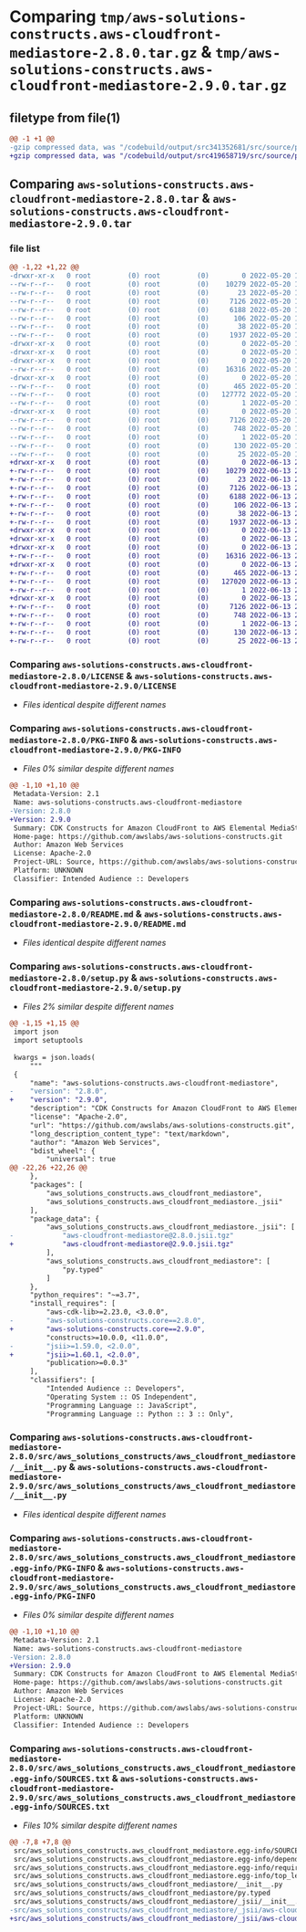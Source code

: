 # Comparing `tmp/aws-solutions-constructs.aws-cloudfront-mediastore-2.8.0.tar.gz` & `tmp/aws-solutions-constructs.aws-cloudfront-mediastore-2.9.0.tar.gz`

## filetype from file(1)

```diff
@@ -1 +1 @@
-gzip compressed data, was "/codebuild/output/src341352681/src/source/patterns/@aws-solutions-constructs/aws-cloudfront-mediastore/dist/python/aws-solution", last modified: Fri May 20 15:25:40 2022, max compression
+gzip compressed data, was "/codebuild/output/src419658719/src/source/patterns/@aws-solutions-constructs/aws-cloudfront-mediastore/dist/python/aws-solution", last modified: Mon Jun 13 20:50:05 2022, max compression
```

## Comparing `aws-solutions-constructs.aws-cloudfront-mediastore-2.8.0.tar` & `aws-solutions-constructs.aws-cloudfront-mediastore-2.9.0.tar`

### file list

```diff
@@ -1,22 +1,22 @@
-drwxr-xr-x   0 root         (0) root         (0)        0 2022-05-20 15:25:40.000000 aws-solutions-constructs.aws-cloudfront-mediastore-2.8.0/
--rw-r--r--   0 root         (0) root         (0)    10279 2022-05-20 15:25:29.000000 aws-solutions-constructs.aws-cloudfront-mediastore-2.8.0/LICENSE
--rw-r--r--   0 root         (0) root         (0)       23 2022-05-20 15:25:29.000000 aws-solutions-constructs.aws-cloudfront-mediastore-2.8.0/MANIFEST.in
--rw-r--r--   0 root         (0) root         (0)     7126 2022-05-20 15:25:40.000000 aws-solutions-constructs.aws-cloudfront-mediastore-2.8.0/PKG-INFO
--rw-r--r--   0 root         (0) root         (0)     6188 2022-05-20 15:25:29.000000 aws-solutions-constructs.aws-cloudfront-mediastore-2.8.0/README.md
--rw-r--r--   0 root         (0) root         (0)      106 2022-05-20 15:25:29.000000 aws-solutions-constructs.aws-cloudfront-mediastore-2.8.0/pyproject.toml
--rw-r--r--   0 root         (0) root         (0)       38 2022-05-20 15:25:40.000000 aws-solutions-constructs.aws-cloudfront-mediastore-2.8.0/setup.cfg
--rw-r--r--   0 root         (0) root         (0)     1937 2022-05-20 15:25:29.000000 aws-solutions-constructs.aws-cloudfront-mediastore-2.8.0/setup.py
-drwxr-xr-x   0 root         (0) root         (0)        0 2022-05-20 15:25:40.000000 aws-solutions-constructs.aws-cloudfront-mediastore-2.8.0/src/
-drwxr-xr-x   0 root         (0) root         (0)        0 2022-05-20 15:25:40.000000 aws-solutions-constructs.aws-cloudfront-mediastore-2.8.0/src/aws_solutions_constructs/
-drwxr-xr-x   0 root         (0) root         (0)        0 2022-05-20 15:25:40.000000 aws-solutions-constructs.aws-cloudfront-mediastore-2.8.0/src/aws_solutions_constructs/aws_cloudfront_mediastore/
--rw-r--r--   0 root         (0) root         (0)    16316 2022-05-20 15:25:29.000000 aws-solutions-constructs.aws-cloudfront-mediastore-2.8.0/src/aws_solutions_constructs/aws_cloudfront_mediastore/__init__.py
-drwxr-xr-x   0 root         (0) root         (0)        0 2022-05-20 15:25:40.000000 aws-solutions-constructs.aws-cloudfront-mediastore-2.8.0/src/aws_solutions_constructs/aws_cloudfront_mediastore/_jsii/
--rw-r--r--   0 root         (0) root         (0)      465 2022-05-20 15:25:29.000000 aws-solutions-constructs.aws-cloudfront-mediastore-2.8.0/src/aws_solutions_constructs/aws_cloudfront_mediastore/_jsii/__init__.py
--rw-r--r--   0 root         (0) root         (0)   127772 2022-05-20 15:25:29.000000 aws-solutions-constructs.aws-cloudfront-mediastore-2.8.0/src/aws_solutions_constructs/aws_cloudfront_mediastore/_jsii/aws-cloudfront-mediastore@2.8.0.jsii.tgz
--rw-r--r--   0 root         (0) root         (0)        1 2022-05-20 15:25:29.000000 aws-solutions-constructs.aws-cloudfront-mediastore-2.8.0/src/aws_solutions_constructs/aws_cloudfront_mediastore/py.typed
-drwxr-xr-x   0 root         (0) root         (0)        0 2022-05-20 15:25:40.000000 aws-solutions-constructs.aws-cloudfront-mediastore-2.8.0/src/aws_solutions_constructs.aws_cloudfront_mediastore.egg-info/
--rw-r--r--   0 root         (0) root         (0)     7126 2022-05-20 15:25:39.000000 aws-solutions-constructs.aws-cloudfront-mediastore-2.8.0/src/aws_solutions_constructs.aws_cloudfront_mediastore.egg-info/PKG-INFO
--rw-r--r--   0 root         (0) root         (0)      748 2022-05-20 15:25:40.000000 aws-solutions-constructs.aws-cloudfront-mediastore-2.8.0/src/aws_solutions_constructs.aws_cloudfront_mediastore.egg-info/SOURCES.txt
--rw-r--r--   0 root         (0) root         (0)        1 2022-05-20 15:25:39.000000 aws-solutions-constructs.aws-cloudfront-mediastore-2.8.0/src/aws_solutions_constructs.aws_cloudfront_mediastore.egg-info/dependency_links.txt
--rw-r--r--   0 root         (0) root         (0)      130 2022-05-20 15:25:40.000000 aws-solutions-constructs.aws-cloudfront-mediastore-2.8.0/src/aws_solutions_constructs.aws_cloudfront_mediastore.egg-info/requires.txt
--rw-r--r--   0 root         (0) root         (0)       25 2022-05-20 15:25:40.000000 aws-solutions-constructs.aws-cloudfront-mediastore-2.8.0/src/aws_solutions_constructs.aws_cloudfront_mediastore.egg-info/top_level.txt
+drwxr-xr-x   0 root         (0) root         (0)        0 2022-06-13 20:50:05.000000 aws-solutions-constructs.aws-cloudfront-mediastore-2.9.0/
+-rw-r--r--   0 root         (0) root         (0)    10279 2022-06-13 20:49:53.000000 aws-solutions-constructs.aws-cloudfront-mediastore-2.9.0/LICENSE
+-rw-r--r--   0 root         (0) root         (0)       23 2022-06-13 20:49:53.000000 aws-solutions-constructs.aws-cloudfront-mediastore-2.9.0/MANIFEST.in
+-rw-r--r--   0 root         (0) root         (0)     7126 2022-06-13 20:50:05.000000 aws-solutions-constructs.aws-cloudfront-mediastore-2.9.0/PKG-INFO
+-rw-r--r--   0 root         (0) root         (0)     6188 2022-06-13 20:49:53.000000 aws-solutions-constructs.aws-cloudfront-mediastore-2.9.0/README.md
+-rw-r--r--   0 root         (0) root         (0)      106 2022-06-13 20:49:53.000000 aws-solutions-constructs.aws-cloudfront-mediastore-2.9.0/pyproject.toml
+-rw-r--r--   0 root         (0) root         (0)       38 2022-06-13 20:50:05.000000 aws-solutions-constructs.aws-cloudfront-mediastore-2.9.0/setup.cfg
+-rw-r--r--   0 root         (0) root         (0)     1937 2022-06-13 20:49:53.000000 aws-solutions-constructs.aws-cloudfront-mediastore-2.9.0/setup.py
+drwxr-xr-x   0 root         (0) root         (0)        0 2022-06-13 20:50:05.000000 aws-solutions-constructs.aws-cloudfront-mediastore-2.9.0/src/
+drwxr-xr-x   0 root         (0) root         (0)        0 2022-06-13 20:50:05.000000 aws-solutions-constructs.aws-cloudfront-mediastore-2.9.0/src/aws_solutions_constructs/
+drwxr-xr-x   0 root         (0) root         (0)        0 2022-06-13 20:50:05.000000 aws-solutions-constructs.aws-cloudfront-mediastore-2.9.0/src/aws_solutions_constructs/aws_cloudfront_mediastore/
+-rw-r--r--   0 root         (0) root         (0)    16316 2022-06-13 20:49:53.000000 aws-solutions-constructs.aws-cloudfront-mediastore-2.9.0/src/aws_solutions_constructs/aws_cloudfront_mediastore/__init__.py
+drwxr-xr-x   0 root         (0) root         (0)        0 2022-06-13 20:50:05.000000 aws-solutions-constructs.aws-cloudfront-mediastore-2.9.0/src/aws_solutions_constructs/aws_cloudfront_mediastore/_jsii/
+-rw-r--r--   0 root         (0) root         (0)      465 2022-06-13 20:49:53.000000 aws-solutions-constructs.aws-cloudfront-mediastore-2.9.0/src/aws_solutions_constructs/aws_cloudfront_mediastore/_jsii/__init__.py
+-rw-r--r--   0 root         (0) root         (0)   127020 2022-06-13 20:49:53.000000 aws-solutions-constructs.aws-cloudfront-mediastore-2.9.0/src/aws_solutions_constructs/aws_cloudfront_mediastore/_jsii/aws-cloudfront-mediastore@2.9.0.jsii.tgz
+-rw-r--r--   0 root         (0) root         (0)        1 2022-06-13 20:49:53.000000 aws-solutions-constructs.aws-cloudfront-mediastore-2.9.0/src/aws_solutions_constructs/aws_cloudfront_mediastore/py.typed
+drwxr-xr-x   0 root         (0) root         (0)        0 2022-06-13 20:50:05.000000 aws-solutions-constructs.aws-cloudfront-mediastore-2.9.0/src/aws_solutions_constructs.aws_cloudfront_mediastore.egg-info/
+-rw-r--r--   0 root         (0) root         (0)     7126 2022-06-13 20:50:04.000000 aws-solutions-constructs.aws-cloudfront-mediastore-2.9.0/src/aws_solutions_constructs.aws_cloudfront_mediastore.egg-info/PKG-INFO
+-rw-r--r--   0 root         (0) root         (0)      748 2022-06-13 20:50:05.000000 aws-solutions-constructs.aws-cloudfront-mediastore-2.9.0/src/aws_solutions_constructs.aws_cloudfront_mediastore.egg-info/SOURCES.txt
+-rw-r--r--   0 root         (0) root         (0)        1 2022-06-13 20:50:04.000000 aws-solutions-constructs.aws-cloudfront-mediastore-2.9.0/src/aws_solutions_constructs.aws_cloudfront_mediastore.egg-info/dependency_links.txt
+-rw-r--r--   0 root         (0) root         (0)      130 2022-06-13 20:50:05.000000 aws-solutions-constructs.aws-cloudfront-mediastore-2.9.0/src/aws_solutions_constructs.aws_cloudfront_mediastore.egg-info/requires.txt
+-rw-r--r--   0 root         (0) root         (0)       25 2022-06-13 20:50:05.000000 aws-solutions-constructs.aws-cloudfront-mediastore-2.9.0/src/aws_solutions_constructs.aws_cloudfront_mediastore.egg-info/top_level.txt
```

### Comparing `aws-solutions-constructs.aws-cloudfront-mediastore-2.8.0/LICENSE` & `aws-solutions-constructs.aws-cloudfront-mediastore-2.9.0/LICENSE`

 * *Files identical despite different names*

### Comparing `aws-solutions-constructs.aws-cloudfront-mediastore-2.8.0/PKG-INFO` & `aws-solutions-constructs.aws-cloudfront-mediastore-2.9.0/PKG-INFO`

 * *Files 0% similar despite different names*

```diff
@@ -1,10 +1,10 @@
 Metadata-Version: 2.1
 Name: aws-solutions-constructs.aws-cloudfront-mediastore
-Version: 2.8.0
+Version: 2.9.0
 Summary: CDK Constructs for Amazon CloudFront to AWS Elemental MediaStore integration.
 Home-page: https://github.com/awslabs/aws-solutions-constructs.git
 Author: Amazon Web Services
 License: Apache-2.0
 Project-URL: Source, https://github.com/awslabs/aws-solutions-constructs.git
 Platform: UNKNOWN
 Classifier: Intended Audience :: Developers
```

### Comparing `aws-solutions-constructs.aws-cloudfront-mediastore-2.8.0/README.md` & `aws-solutions-constructs.aws-cloudfront-mediastore-2.9.0/README.md`

 * *Files identical despite different names*

### Comparing `aws-solutions-constructs.aws-cloudfront-mediastore-2.8.0/setup.py` & `aws-solutions-constructs.aws-cloudfront-mediastore-2.9.0/setup.py`

 * *Files 2% similar despite different names*

```diff
@@ -1,15 +1,15 @@
 import json
 import setuptools
 
 kwargs = json.loads(
     """
 {
     "name": "aws-solutions-constructs.aws-cloudfront-mediastore",
-    "version": "2.8.0",
+    "version": "2.9.0",
     "description": "CDK Constructs for Amazon CloudFront to AWS Elemental MediaStore integration.",
     "license": "Apache-2.0",
     "url": "https://github.com/awslabs/aws-solutions-constructs.git",
     "long_description_content_type": "text/markdown",
     "author": "Amazon Web Services",
     "bdist_wheel": {
         "universal": true
@@ -22,26 +22,26 @@
     },
     "packages": [
         "aws_solutions_constructs.aws_cloudfront_mediastore",
         "aws_solutions_constructs.aws_cloudfront_mediastore._jsii"
     ],
     "package_data": {
         "aws_solutions_constructs.aws_cloudfront_mediastore._jsii": [
-            "aws-cloudfront-mediastore@2.8.0.jsii.tgz"
+            "aws-cloudfront-mediastore@2.9.0.jsii.tgz"
         ],
         "aws_solutions_constructs.aws_cloudfront_mediastore": [
             "py.typed"
         ]
     },
     "python_requires": "~=3.7",
     "install_requires": [
         "aws-cdk-lib>=2.23.0, <3.0.0",
-        "aws-solutions-constructs.core==2.8.0",
+        "aws-solutions-constructs.core==2.9.0",
         "constructs>=10.0.0, <11.0.0",
-        "jsii>=1.59.0, <2.0.0",
+        "jsii>=1.60.1, <2.0.0",
         "publication>=0.0.3"
     ],
     "classifiers": [
         "Intended Audience :: Developers",
         "Operating System :: OS Independent",
         "Programming Language :: JavaScript",
         "Programming Language :: Python :: 3 :: Only",
```

### Comparing `aws-solutions-constructs.aws-cloudfront-mediastore-2.8.0/src/aws_solutions_constructs/aws_cloudfront_mediastore/__init__.py` & `aws-solutions-constructs.aws-cloudfront-mediastore-2.9.0/src/aws_solutions_constructs/aws_cloudfront_mediastore/__init__.py`

 * *Files identical despite different names*

### Comparing `aws-solutions-constructs.aws-cloudfront-mediastore-2.8.0/src/aws_solutions_constructs.aws_cloudfront_mediastore.egg-info/PKG-INFO` & `aws-solutions-constructs.aws-cloudfront-mediastore-2.9.0/src/aws_solutions_constructs.aws_cloudfront_mediastore.egg-info/PKG-INFO`

 * *Files 0% similar despite different names*

```diff
@@ -1,10 +1,10 @@
 Metadata-Version: 2.1
 Name: aws-solutions-constructs.aws-cloudfront-mediastore
-Version: 2.8.0
+Version: 2.9.0
 Summary: CDK Constructs for Amazon CloudFront to AWS Elemental MediaStore integration.
 Home-page: https://github.com/awslabs/aws-solutions-constructs.git
 Author: Amazon Web Services
 License: Apache-2.0
 Project-URL: Source, https://github.com/awslabs/aws-solutions-constructs.git
 Platform: UNKNOWN
 Classifier: Intended Audience :: Developers
```

### Comparing `aws-solutions-constructs.aws-cloudfront-mediastore-2.8.0/src/aws_solutions_constructs.aws_cloudfront_mediastore.egg-info/SOURCES.txt` & `aws-solutions-constructs.aws-cloudfront-mediastore-2.9.0/src/aws_solutions_constructs.aws_cloudfront_mediastore.egg-info/SOURCES.txt`

 * *Files 10% similar despite different names*

```diff
@@ -7,8 +7,8 @@
 src/aws_solutions_constructs.aws_cloudfront_mediastore.egg-info/SOURCES.txt
 src/aws_solutions_constructs.aws_cloudfront_mediastore.egg-info/dependency_links.txt
 src/aws_solutions_constructs.aws_cloudfront_mediastore.egg-info/requires.txt
 src/aws_solutions_constructs.aws_cloudfront_mediastore.egg-info/top_level.txt
 src/aws_solutions_constructs/aws_cloudfront_mediastore/__init__.py
 src/aws_solutions_constructs/aws_cloudfront_mediastore/py.typed
 src/aws_solutions_constructs/aws_cloudfront_mediastore/_jsii/__init__.py
-src/aws_solutions_constructs/aws_cloudfront_mediastore/_jsii/aws-cloudfront-mediastore@2.8.0.jsii.tgz
+src/aws_solutions_constructs/aws_cloudfront_mediastore/_jsii/aws-cloudfront-mediastore@2.9.0.jsii.tgz
```

